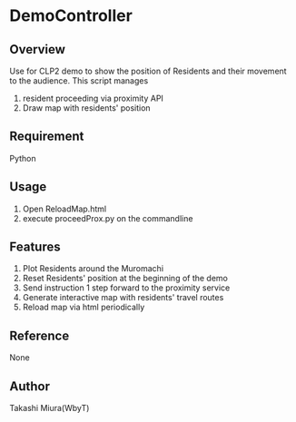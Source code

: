 # DemoController

## Overview
 Use for CLP2 demo to show the position of Residents and their movement to the audience.
 This script manages 
 1. resident proceeding via proximity API
 2. Draw map with residents' position
## Requirement
 Python 
## Usage
 1. Open ReloadMap.html
 2. execute proceedProx.py on the commandline 
## Features
1. Plot Residents around the Muromachi
2. Reset Residents' position at the beginning of the demo
3. Send instruction 1 step forward to the proximity service
4. Generate interactive map with residents' travel routes
5. Reload map via html periodically 

## Reference
None

## Author
Takashi Miura(WbyT)